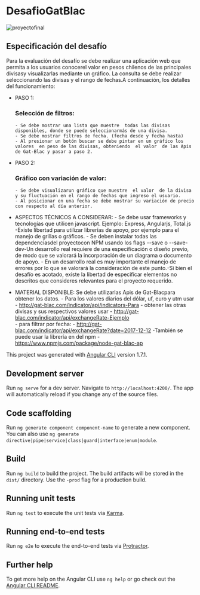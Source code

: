 # DesafioGatBlac

![proyectofinal](https://user-images.githubusercontent.com/32287504/38073153-33aceaa4-3300-11e8-82f2-00f57796683e.png)

## Especificación  del desafío
Para la evaluación  del desafío se debe realizar una aplicación web que permita a los usuarios conocerel valor  en pesos chilenos de las principales divisasy visualizarlas mediante  un gráfico. La consulta  se debe realizar seleccionando las divisas  y el rango de fechas.A continuación, los detalles  del funcionamiento: 
- PASO 1: 
  ### Selección de filtros: 
      - Se debe mostrar una lista que muestre  todas las divisas  disponibles, donde se puede seleccionarmás de una divisa.
      - Se debe mostrar filtros de fecha. (fecha desde y fecha hasta)
      - Al presionar un botón buscar se debe pintar en un gráfico los valores  en peso de las divisas, obteniendo  el valor  de las Apis de Gat-Blac y pasar a paso 2.
- PASO 2: 
   ### Gráfico con variación de valor:
      - Se debe visualizarun gráfico que muestre  el valor  de la divisa y su fluctuación en el rango de fechas que ingreso el usuario.
      - Al posicionar en una fecha se debe mostrar su variación de precio con respecto al día anterior.

- ASPECTOS TÉCNICOS A CONSIDERAR: 
      - Se debe usar frameworks y tecnologías  que utilicen javascript.  Ejemplo:  Express, Angularjs,  Total.js -Existe  libertad para utilizar librerías de apoyo, por ejemplo  para el manejo  de grillas  o gráficos.
      - Se deben instalar todas  las dependenciasdel proyectocon NPM  usando los flags  --save o --save-dev-Un desarrollo  real requiere de una especificación o diseño previo, de modo que se valorará  la incorporación de un diagrama o documento de apoyo.
      - En un desarrollo  real es muy importante  el manejo  de errores por lo que se valorará  la consideración de este punto.-Si bien el desafío es acotado, existe  la libertad de especificar elementos  no descritos que consideres relevantes  para el proyecto requerido.

- MATERIAL  DISPONIBLE: 
       Se debe utilizarlas Apis de Gat-Blacpara obtener los datos.
      - Para los valores  diarios del dólar, uf, euro y utm usar 
        - http://gat-blac.com/indicator/api/indicators-Para 
      - obtener las otras divisas y sus respectivos  valores  usar
        - http://gat-blac.com/indicator/api/exchangeRate-Ejemplo  
      - para filtrar por fecha:
        - http://gat-blac.com/indicator/api/exchangeRate?date=2017-12-12
      -También  se puede usar la librería en del npm 
        - https://www.npmjs.com/package/node-gat-blac-ap

This project was generated with [Angular CLI](https://github.com/angular/angular-cli) version 1.7.1.

## Development server

Run `ng serve` for a dev server. Navigate to `http://localhost:4200/`. The app will automatically reload if you change any of the source files.

## Code scaffolding

Run `ng generate component component-name` to generate a new component. You can also use `ng generate directive|pipe|service|class|guard|interface|enum|module`.

## Build

Run `ng build` to build the project. The build artifacts will be stored in the `dist/` directory. Use the `-prod` flag for a production build.

## Running unit tests

Run `ng test` to execute the unit tests via [Karma](https://karma-runner.github.io).

## Running end-to-end tests

Run `ng e2e` to execute the end-to-end tests via [Protractor](http://www.protractortest.org/).

## Further help

To get more help on the Angular CLI use `ng help` or go check out the [Angular CLI README](https://github.com/angular/angular-cli/blob/master/README.md).
